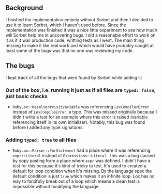 ## Background

I finished the implementation entirely without Sorbet and then I decided to use it to learn Sorbet, which I haven't used before. Since the implementation was finished it was a nice little experiment to see how much will Sorbet help me in uncovering bugs. I did a reasonable effort to work on it as if it was production code, writting tests as I went. The main thing missing to make it like real work and which would have probably caught at least some of the bugs was that no one was reviewing my code.

## The bugs

I kept track of all the bugs that were found by Sorbet while adding it:

### Out of the box, i.e. running it just as if all files are `typed: false`, just basic checks

- `RubyLox::Resolver#visitVariable` was referencing `LoxCompilerError` instead of `LoxCompileError`, a typo. This was missed originally because I didn't write a test for an example where this error is raised (variable referencing itself in its own initializer). Notably, this bug was found before I added any type signatures.

### Adding `typed: true` to all files

- `RubyLox::Parser::ForStatement` had a place where it was referencing `expr::Literal` instead of `Expressions::Literal`. This was a bug caused by copy pasting form a place where `expr` was defined. I didn't have a test for this because it's kind of tricky to test. It's used to created a default for loop condition when it's missing. By the language spec the default condition is just `true` which makes it an infinite loop. Lox has no way to forcifully break out of a loop which means a clean test is impossible without modifying the language.

